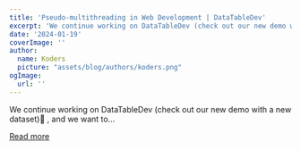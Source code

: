 ```yaml
---
title: 'Pseudo-multithreading in Web Development | DataTableDev'
excerpt: 'We continue working on DataTableDev (check out our new demo with a new dataset)👐 , and we want to...'
date: '2024-01-19'
coverImage: ''
author:
  name: Koders
  picture: "assets/blog/authors/koders.png"
ogImage:
  url: ''
---
```


We continue working on DataTableDev (check out our new demo with a new dataset)👐 , and we want to...

[Read more](https://dev.to/datatabledev/pseudo-multithreading-in-web-development-datatabledev-3b02)
